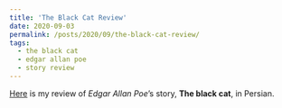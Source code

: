 ```yaml
---
title: 'The Black Cat Review'
date: 2020-09-03
permalink: /posts/2020/09/the-black-cat-review/
tags:
  - the black cat
  - edgar allan poe
  - story review
---
```



[Here](http://fardmag.ir/چرا-گربه-ی-سیاه-ادگار-آلن-پو-اینقدر/) is my review of _Edgar Allan Poe_’s story, **The black cat**, in Persian.
